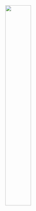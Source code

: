 <img src="https://64.media.tumblr.com/bf921f78fc670490082574fc39832158/cd998a0d09ffe3c4-3e/s1280x1920/61584e57cb522285bfb2e116635b09057d752f62.jpg" style="height:40%;"/>

